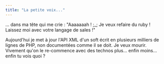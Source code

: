 ```yaml
---
title: "La petite voix..."
---
```


... dans ma tête qui me crie : "Aaaaaaah ! ;_; Je veux refaire du ruby !
Laissez moi avec votre langage de sales !"

Aujourd'hui je met à jour l'API XML d'un soft écrit en plusieurs milliers de
lignes de PHP, non documentées comme il se doit. Je veux mourir. Vivement
qu'on le re-commence avec des technos plus... enfin moins... enfin tu vois
quoi ?

